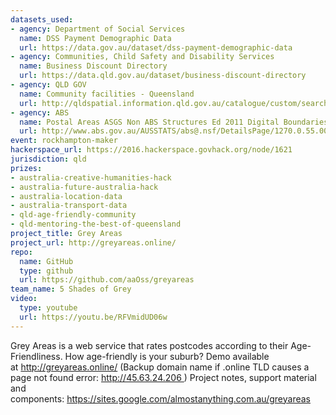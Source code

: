 ```yaml
---
datasets_used:
- agency: Department of Social Services
  name: DSS Payment Demographic Data
  url: https://data.gov.au/dataset/dss-payment-demographic-data
- agency: Communities, Child Safety and Disability Services
  name: Business Discount Directory
  url: https://data.qld.gov.au/dataset/business-discount-directory
- agency: QLD GOV
  name: Community facilities - Queensland
  url: http://qldspatial.information.qld.gov.au/catalogue/custom/search.page?q=%22Community%20facilities%20-%20Queensland%22
- agency: ABS
  name: Postal Areas ASGS Non ABS Structures Ed 2011 Digital Boundaries
  url: http://www.abs.gov.au/AUSSTATS/abs@.nsf/DetailsPage/1270.0.55.003July%202011?OpenDocument
event: rockhampton-maker
hackerspace_url: https://2016.hackerspace.govhack.org/node/1621
jurisdiction: qld
prizes:
- australia-creative-humanities-hack
- australia-future-australia-hack
- australia-location-data
- australia-transport-data
- qld-age-friendly-community
- qld-mentoring-the-best-of-queensland
project_title: Grey Areas
project_url: http://greyareas.online/
repo:
  name: GitHub
  type: github
  url: https://github.com/aaOss/greyareas
team_name: 5 Shades of Grey
video:
  type: youtube
  url: https://youtu.be/RFVmidUD06w
---
```


Grey Areas is a web service that rates postcodes according to their Age-Friendliness.
How age-friendly is your suburb?
Demo available at http://greyareas.online/
(Backup domain name if .online TLD causes a page not found error: http://45.63.24.206 )
Project notes, support material and components: https://sites.google.com/almostanything.com.au/greyareas